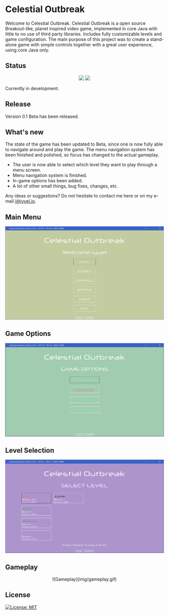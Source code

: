 # Celestial Outbreak

Welcome to Celestial Outbreak. Celestial Outbreak is a open source Breakout-like, planet inspired video game, implemented in core Java with little to no use of third party libraries. Includes fully customizable levels and game configuration. The main purpose of this project was to create a stand-alone game with simple controls together with a great user experience, using core Java only.

## Status
<p align="center">
<a href="https://travis-ci.org/iyyel/celestialoutbreak"><img src="https://travis-ci.org/iyyel/celestialoutbreak.svg?branch=master"></a>
<a href="./LICENSE.md"><img src="https://img.shields.io/badge/license-MIT-blue.svg"></a>
</p>
Currently in development.

## Release
Version 0.1 Beta has been released.

## What's new
The state of the game has been updated to Beta, since one is now fully able to navigate around and play the game. The menu navigation system has been finished and polished, so focus has changed to the actual gameplay.

* The user is now able to select which level they want to play through a menu screen.
* Menu navigation system is finished.
* In-game options has been added.
* A lot of other small things, bug fixes, changes, etc.

Any ideas or suggestions? Do not hesitate to contact me here or on my e-mail i@iyyel.io.

## Main Menu
![Main Menu](img/welcome_screen.png)

## Game Options
![GameOptions](img/game_options.png)

## Level Selection
![LevelSelect](img/select_level.png)

## Gameplay
<p align="center">
![Gameplay](img/gameplay.gif)
</p> 

## License 
[![License: MIT](https://img.shields.io/badge/License-MIT-yellow.svg)](LICENSE.md)
